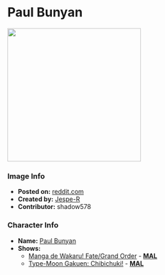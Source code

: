# Paul Bunyan

<img src="https://raw.githubusercontent.com/shadow578/Project-Padoru/master/Padoru/U_Jespe-R/fate-paul-bunyan.png" height="300">

### Image Info
* **Posted on:**     [reddit.com](https://www.reddit.com/r/Padoru/comments/g62iqb/daily_padoru_113_paul_bunyan_fate/)
* **Created by:**    [Jespe-R](https://github.com/shadow578/Project-Padoru/blob/master/table-of-contents/creators/JespeR.md)
* **Contributor:**   shadow578

### Character Info
* **Name:**   [Paul Bunyan](https://myanimelist.net/character/183554)
* **Shows:**
  * [Manga de Wakaru! Fate/Grand Order](https://github.com/shadow578/Project-Padoru/blob/master/table-of-contents/shows/MangadeWakaruFateGrandOrder.md) - [__MAL__](https://myanimelist.net/anime/38958/Manga_de_Wakaru_Fate_Grand_Order)
  * [Type-Moon Gakuen: Chibichuki!](https://github.com/shadow578/Project-Padoru/blob/master/table-of-contents/shows/TypeMoonGakuenChibichuki.md) - [__MAL__](https://myanimelist.net/manga/87581/Type-Moon_Gakuen__Chibichuki)


